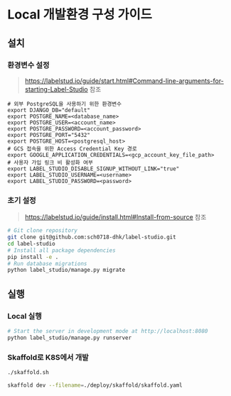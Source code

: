# Local 개발환경 구성 가이드

## 설치

### 환경변수 설정

> https://labelstud.io/guide/start.html#Command-line-arguments-for-starting-Label-Studio 참조

```properties
# 외부 PostgreSQL을 사용하기 위한 환경변수
export DJANGO_DB="default"
export POSTGRE_NAME=<database_name>
export POSTGRE_USER=<account_name>
export POSTGRE_PASSWORD=<account_password>
export POSTGRE_PORT="5432"
export POSTGRE_HOST=<postgresql_host>
# GCS 접속을 위한 Access Credential Key 경로
export GOOGLE_APPLICATION_CREDENTIALS=<gcp_account_key_file_path>
# 사용자 가입 링크 비 활성화 여부
export LABEL_STUDIO_DISABLE_SIGNUP_WITHOUT_LINK="true"
export LABEL_STUDIO_USERNAME=<username>
export LABEL_STUDIO_PASSWORD=<password>
```

### 초기 설정

> https://labelstud.io/guide/install.html#Install-from-source 참조

```sh
# Git clone repository
git clone git@github.com:sch0718-dhk/label-studio.git
cd label-studio
# Install all package dependencies
pip install -e .
# Run database migrations
python label_studio/manage.py migrate
```

## 실행

### Local 실행

```sh
# Start the server in development mode at http://localhost:8080
python label_studio/manage.py runserver
```

### Skaffold로 K8S에서 개발

```sh
./skaffold.sh
```

```sh
skaffold dev --filename=./deploy/skaffold/skaffold.yaml
```
